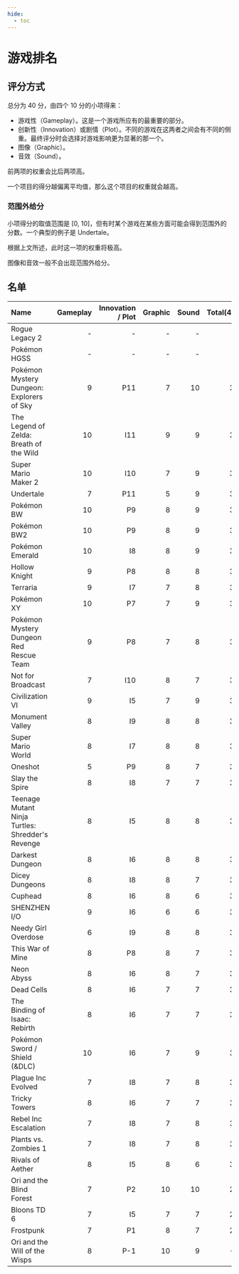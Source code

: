 ```yaml
---
hide:
  - toc
---
```


# 游戏排名

## 评分方式

总分为 40 分，由四个 10 分的小项得来：

- 游戏性（Gameplay）。这是一个游戏所应有的最重要的部分。
- 创新性（Innovation）或剧情（Plot）。不同的游戏在这两者之间会有不同的侧重。最终评分时会选择对游戏影响更为显著的那一个。
- 图像（Graphic）。
- 音效（Sound）。

前两项的权重会比后两项高。

一个项目的得分越偏离平均值，那么这个项目的权重就会越高。

### 范围外给分

小项得分的取值范围是 [0, 10]，但有时某个游戏在某些方面可能会得到范围外的分数。一个典型的例子是 Undertale。

根据上文所述，此时这一项的权重将极高。

图像和音效一般不会出现范围外给分。

## 名单

|Name|Gameplay|Innovation / Plot|Graphic|Sound|Total(40)|Status|
|:--|--:|--:|--:|--:|--:|--:|
|Rogue Legacy 2|-|-|-|-|-|Pending|
|Pokémon HGSS|-|-|-|-|-|Pending|
|Pokémon Mystery Dungeon: Explorers of Sky|9|P11|7|10|39|Rated|
|The Legend of Zelda: Breath of the Wild|10|I11|9|9|39|Pending|
|Super Mario Maker 2|10|I10|7|9|38|Rated|
|Undertale|7|P11|5|9|38|Rated|
|Pokémon BW|10|P9|8|9|37|Rated|
|Pokémon BW2|10|P9|8|9|37|Rated|
|Pokémon Emerald|10|I8|8|9|36|Rated|
|Hollow Knight|9|P8|8|8|36|Rated|
|Terraria|9|I7|7|8|36|Pending|
|Pokémon XY|10|P7|7|9|35|Rated|
|Pokémon Mystery Dungeon Red Rescue Team|9|P8|7|8|35|Rated|
|Not for Broadcast|7|I10|8|7|35|Pending|
|Civilization VI|9|I5|7|9|34|Pending|
|Monument Valley|8|I9|8|8|34|Rated|
|Super Mario World|8|I7|8|8|34|Rated|
|Oneshot|5|P9|8|7|34|Rated|
|Slay the Spire|8|I8|7|7|34|Pending|
|Teenage Mutant Ninja Turtles: Shredder's Revenge|8|I5|8|8|34|Pending|
|Darkest Dungeon|8|I6|8|8|32|Rated|
|Dicey Dungeons|8|I8|8|7|32|Rated|
|Cuphead|8|I6|8|6|32|Rated|
|SHENZHEN I/O|9|I6|6|6|32|Pending|
|Needy Girl Overdose|6|I9|8|8|31|Pending|
|This War of Mine|8|P8|8|7|31|Rated|
|Neon Abyss|8|I6|8|7|31|Pending|
|Dead Cells|8|I6|7|7|31|Pending|
|The Binding of Isaac: Rebirth|8|I6|7|7|31|Pending|
|Pokémon Sword / Shield (&DLC)|10|I6|7|9|30|Rated|
|Plague Inc Evolved|7|I8|7|8|30|Rated|
|Tricky Towers|8|I6|7|7|30|Rated|
|Rebel Inc Escalation|7|I8|7|8|30|Pending|
|Plants vs. Zombies 1|7|I8|7|8|30|Rated|
|Rivals of Aether|8|I5|8|6|30|Rated|
|Ori and the Blind Forest|7|P2|10|10|29|Rated|
|Bloons TD 6|7|I5|7|7|29|Pending|
|Frostpunk|7|P1|8|7|25|Rated|
|Ori and the Will of the Wisps|8|P-1|10|9|-6|Rated|
